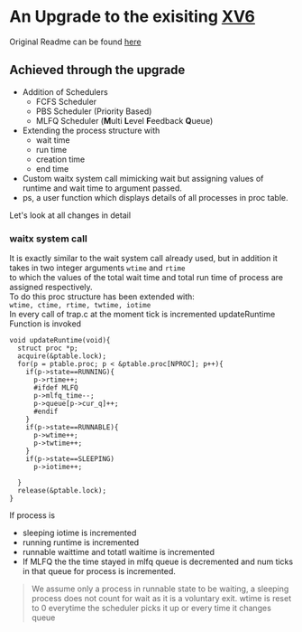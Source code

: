 # An Upgrade to the exisiting [XV6](https://github.com/mit-pdos/xv6-public)
Original Readme can be found [here](https://github.com/vjspranav/xv6-public/blob/v1/README_original)

## Achieved through the upgrade
* Addition of Schedulers
    * FCFS Scheduler
    * PBS Scheduler (Priority Based)
    * MLFQ Scheduler (**M**ulti **L**evel **F**eedback **Q**ueue)
* Extending the process structure with
    * wait time
    * run time
    * creation time
    * end time
* Custom waitx system call mimicking wait but assigning values of runtime and wait time to argument passed.
* ps, a user function which displays details of all processes in proc table.

Let's look at all changes in detail

### waitx system call
It is exactly similar to the wait system call already used, but in addition it takes in two integer arguments ```wtime``` and ```rtime```  
to which the values of the total wait time and total run time of process are assigned respectively.  
To do this proc structure has been extended with:  
    ```wtime, ctime, rtime, twtime, iotime```  
In every call of trap.c at the moment tick is incremented updateRuntime Function is invoked
```
void updateRuntime(void){
  struct proc *p;
  acquire(&ptable.lock);
  for(p = ptable.proc; p < &ptable.proc[NPROC]; p++){
    if(p->state==RUNNING){
      p->rtime++;
      #ifdef MLFQ
      p->mlfq_time--;
      p->queue[p->cur_q]++;
      #endif
    }
    if(p->state==RUNNABLE){
      p->wtime++;
      p->twtime++;
    }
    if(p->state==SLEEPING)
      p->iotime++;
    
  }
  release(&ptable.lock);
}
```
If process is 
* sleeping iotime is incremented
* running runtime is incremented
* runnable waittime and totatl waitime is incremented
* If MLFQ the the time stayed in mlfq queue is decremented and num ticks in that  queue for process is incremented.
> We assume only a process in runnable state to be waiting, a sleeping process does not count for wait as it is a voluntary exit.
> wtime is reset to 0 everytime the scheduler picks it up or every time it changes queue